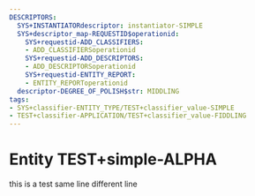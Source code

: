 ```yaml
---
DESCRIPTORS:
  SYS+INSTANTIATORdescriptor: instantiator-SIMPLE
  SYS+descriptor_map-REQUESTID$operationid:
    SYS+requestid-ADD_CLASSIFIERS:
    - ADD_CLASSIFIERSoperationid
    SYS+requestid-ADD_DESCRIPTORS:
    - ADD_DESCRIPTORSoperationid
    SYS+requestid-ENTITY_REPORT:
    - ENTITY_REPORToperationid
  descriptor-DEGREE_OF_POLISH$str: MIDDLING
tags:
- SYS+classifier-ENTITY_TYPE/TEST+classifier_value-SIMPLE
- TEST+classifier-APPLICATION/TEST+classifier_value-FIDDLING
---
```

# Entity TEST+simple-ALPHA

this is a test same line 
different line
